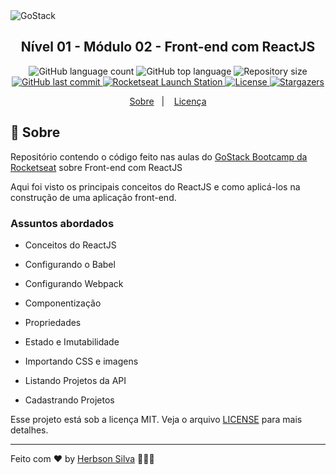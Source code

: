 <img alt="GoStack" src="https://storage.googleapis.com/golden-wind/bootcamp-gostack/header-desafios-new.png" />

<h2 align="center">
  Nível 01 - Módulo 02 - Front-end com ReactJS
</h2>

<!-- <blockquote align="center">“Não espere para plantar, apenas tenha paciência para colher”!</blockquote> -->

<p align="center">
  <img alt="GitHub language count" src="https://img.shields.io/github/languages/count/herbsonsilva/gostack-n01m02-front-end-com-reactjs?color=%2304D361">

  <img alt="GitHub top language" src="https://img.shields.io/github/languages/top/herbsonsilva/gostack-n01m02-front-end-com-reactjs?color=%2304D361">
  
  <img alt="Repository size" src="https://img.shields.io/github/repo-size/herbsonsilva/gostack-n01m02-front-end-com-reactjs?color=%2304D361">
  
  <a href="https://github.com/herbsonsilva/gostack-n01m02-front-end-com-reactjs/commits/master">
    <img alt="GitHub last commit" src="https://img.shields.io/github/last-commit/herbsonsilva/gostack-n01m02-front-end-com-reactjs?color=%2304D361">
  </a>

  <a href="https://rocketseat.com.br">
    <img alt="Rocketseat Launch Station" src="https://img.shields.io/badge/launch%20station-Rocketseat-%2304D361">
  </a>

  <a href="https://github.com/herbsonsilva/gostack-n01m02-front-end-com-reactjs/blob/master/LICENSE">
    <img alt="License" src="https://img.shields.io/badge/license-MIT-%2304D361">
  </a>

  <a href="https://github.com/herbsonsilva/gostack-n01m02-front-end-com-reactjs/stargazers">
    <img alt="Stargazers" src="https://img.shields.io/github/stars/herbsonsilva/gostack-n01m02-front-end-com-reactjs?style=social">
  </a>
</p>

<p align="center">
  <a href="#rocket-sobre">Sobre</a>&nbsp;&nbsp;&nbsp;|&nbsp;&nbsp;&nbsp;
  <a href="#memo-licença">Licença</a>
</p>

## :rocket: Sobre

Repositório contendo o código feito nas aulas do [GoStack Bootcamp da Rocketseat](https://rocketseat.com.br/) sobre Front-end com ReactJS

Aqui foi visto os principais conceitos do ReactJS e como aplicá-los na construção de uma aplicação front-end.

### Assuntos abordados

- Conceitos do ReactJS

- Configurando o Babel

- Configurando Webpack

- Componentização

- Propriedades

- Estado e Imutabilidade

- Importando CSS e imagens

- Listando Projetos da API

- Cadastrando Projetos

Esse projeto está sob a licença MIT. Veja o arquivo [LICENSE](../master/LICENSE) para mais detalhes.

---

Feito com ♥ by [Herbson Silva](https://www.linkedin.com/in/herbsonsilva/) :wave::wave::wave:
